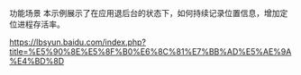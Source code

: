 功能场景
本示例展示了在应用退后台的状态下，如何持续记录位置信息，增加定位进程存活率。

https://lbsyun.baidu.com/index.php?title=%E5%90%8E%E5%8F%B0%E6%8C%81%E7%BB%AD%E5%AE%9A%E4%BD%8D